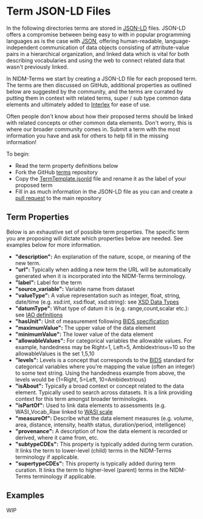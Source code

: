 # Term JSON-LD Files

In the following directories terms are stored in [JSON-LD](https://json-ld.org/spec/latest/json-ld/) files.  JSON-LD offers a compromise between being easy to with in popular programming languages as is the case with [JSON](https://www.w3schools.com/whatis/whatis_json.asp), offering human-readable, language-independent communication of data objects consisting of attribute-value pairs in a hierarchical organization, and linked data which is vital for both describing vocabularies and using the web to connect related data that wasn't previously linked.

In NIDM-Terms we start by creating a JSON-LD file for each proposed term.  The terms are then discussed on GitHub, additional properties as outlined below are suggested by the community, and the terms are currated by putting them in context with related terms, super / sub type common data elements and ultimately added to [Interlex](https://scicrunch.org/nidm-terms) for ease of use.

Often people don't know about how their proposed terms should be linked with related concepts or other common data elements.  Don't worry, this is where our broader community comes in.  Submit a term with the most information you have and ask for others to help fill in the missing information!

To begin:

* Read the term property definitions below
* Fork the GitHub [terms](https://github.com/NIDM-Terms/terms) repository
* Copy the [TermTemplate.jsonld](https://github.com/NIDM-Terms/terms/blob/master/terms/TermTemplate.jsonld) file and rename it as the label of your proposed term
* Fill in as much information in the JSON-LD file as you can and create a [pull request](https://help.github.com/en/github/collaborating-with-issues-and-pull-requests/creating-a-pull-request) to the main repository


## Term Properties

Below is an exhaustive set of possible term properties.  The specific term you are proposing will dictate which properties below are needed.  See examples below for more information.

  * **"description":** An explanation of the nature, scope, or meaning of the new term.
  * **"url":** Typically when adding a new term the URL will be automatically generated when it is incorporated into the NIDM-Terms terminology. 
  * **"label":** Label for the term
  * **"source_variable":** Variable name from dataset
  * **"valueType":** A value representation such as integer, float, string, date/time (e.g. xsd:int, xsd:float, xsd:string): see [XSD Data Types](https://www.w3schools.com/xml/schema_simple.asp)
  * **"datumType":** What type of datum it is (e.g. range,count,scalar etc.): see [IAO definitions](http://www.ontobee.org/ontology/STATO?iri=http://purl.obolibrary.org/obo/IAO_0000109) 
  * **"hasUnit":** Unit of measurement following [BIDS specification](https://bids-specification.readthedocs.io/en/stable/99-appendices/05-units.html) 
  * **"maximumValue":** The upper value of the data element
  * **"minimumValue":** The lower value of the data element
  * **"allowableValues":** For categorical variables the allowable values.  For example, handedness may be Right=1, Left=5, Ambidextrious=10 so the allowableValues is the set 1,5,10
  * **"levels":** Levels is a concept that corresponds to the [BIDS](https://bids.neuroimaging.io/) standard for categorical variables where you're mapping the value (often an integer) to some text string.  Using the handedness example from above, the levels would be {1=Right, 5=Left, 10=Ambidextrious}
  * **"isAbout":** Typically a broad context or concept related to the data element. Typically used to search across datasets. It is a link providing context for this term amongst broader terminologies.
  * **"isPartOf":** Used to link data elements to assessments (e.g. WASI_Vocab_Raw linked to [WASI scale](https://www.cognitiveatlas.org/task/id/tsk_4a57abb949f12/#)
  * **"measureOf":** Describe what the data element measures (e.g. volume, area, distance, intensity, health status, duration/period, intelligence) 
  * **"provenance":** A description of how the data element is recorded or derived, where it came from, etc.
  * **"subtypeCDEs":** This property is typically added during term curation.  It links the term to lower-level (child) terms in the NIDM-Terms terminology if applicable.
  * **"supertypeCDEs":** This property is typically added during term curation.  It links the term to higher-level (parent) terms in the NIDM-Terms terminology if applicable.

  

## Examples

WIP
